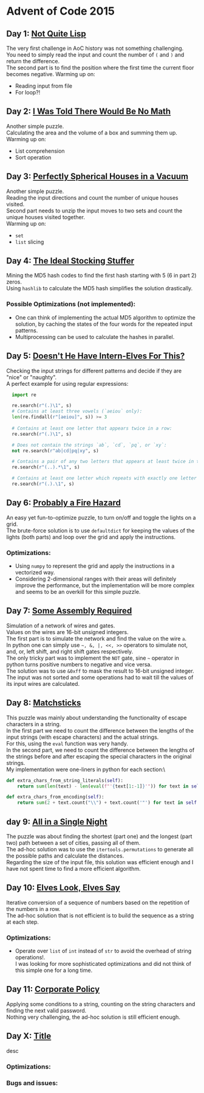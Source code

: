 # Advent of Code 2015

## Day 1: [Not Quite Lisp](https://adventofcode.com/2015/day/1)
The very first challenge in AoC history was not something challenging.\
You need to simply read the input and count the number of `(` and `)` and return the difference.\
The second part is to find the position where the first time the current floor becomes negative.
Warming up on:
* Reading input from file
* For loop?!

## Day 2: [I Was Told There Would Be No Math](https://adventofcode.com/2015/day/2)
Another simple puzzle.\
Calculating the area and the volume of a box and summing them up.\
Warming up on:
* List comprehension
* Sort operation

## Day 3: [Perfectly Spherical Houses in a Vacuum](https://adventofcode.com/2015/day/3)
Another simple puzzle.\
Reading the input directions and count the number of unique houses visited.\
Second part needs to unzip the input moves to two sets and count the unique houses visited together.\
Warming up on:
* `set`
* `list` slicing

## Day 4: [The Ideal Stocking Stuffer](https://adventofcode.com/2015/day/4)
Mining the MD5 hash codes to find the first hash starting with 5 (6 in part 2) zeros.\
Using `hashlib` to calculate the MD5 hash simplifies the solution drastically.
### Possible Optimizations (not implemented):
* One can think of implementing the actual MD5 algorithm to optimize the solution, by caching the states of the four words for the repeated input patterns.
* Multiprocessing can be used to calculate the hashes in parallel.

## Day 5: [Doesn't He Have Intern-Elves For This?](https://adventofcode.com/2015/day/5)
Checking the input strings for different patterns and decide if they are "nice" or "naughty".\
A perfect example for using regular expressions:
  ```python 
    import re

    re.search(r"(.)\1", s)
    # Contains at least three vowels (`aeiou` only): 
    len(re.findall(r"[aeiou]", s)) >= 3
    
    # Contains at least one letter that appears twice in a row: 
    re.search(r"(.)\1", s)

    # Does not contain the strings `ab`, `cd`, `pq`, or `xy`:
    not re.search(r"ab|cd|pq|xy", s)

    # Contains a pair of any two letters that appears at least twice in the string without overlapping: 
    re.search(r"(..).*\1", s) 

    # Contains at least one letter which repeats with exactly one letter between them, like `xyx`, `efe`, or even `aaa`: 
    re.search(r"(.).\1", s)
```

## Day 6: [Probably a Fire Hazard](https://adventofcode.com/2015/day/6)
An easy yet fun-to-optimize puzzle, to turn on/off and toggle the lights on a grid.\
The brute-force solution is to use `defaultdict` for keeping the values of the lights (both parts) and loop over the grid and apply the instructions.
### Optimizations:
* Using `numpy` to represent the grid and apply the instructions in a vectorized way.
* Considering 2-dimensional ranges with their areas will definitely improve the performance, but the implementation will be more complex and seems to be an overkill for this simple puzzle.

## Day 7: [Some Assembly Required](https://adventofcode.com/2015/day/7)
Simulation of a network of wires and gates.\
Values on the wires are 16-bit unsigned integers.\
The first part is to simulate the network and find the value on the wire `a`.\
In python one can simply use `~, &, |, <<, >>` operators to simulate not, and, or, left shift, and right shift gates respectively.\
The only tricky part was to implement the `NOT` gate, sine `~` operator in python turns positive numbers to negative and vice versa.\
The solution was to use `&0xff` to mask the result to 16-bit unsigned integer.\
The input was not sorted and some operations had to wait till the values of its input wires are calculated.

## Day 8: [Matchsticks](https://adventofcode.com/2015/day/8)
This puzzle was mainly about understanding the functionality of escape characters in a string.\
In the first part we need to count the difference between the lengths of the input strings (with escape characters) and the actual strings.\
For this, using the `eval` function was very handy.\
In the second part, we need to count the difference between the lengths of the strings before and after escaping the special characters in the original strings.\
My implementation were one-liners in python for each section:\
```python
def extra_chars_from_string_literals(self):
    return sum(len(text) - len(eval(f"'{text[1:-1]}'")) for text in self.input)

def extra_chars_from_encoding(self):
    return sum(2 + text.count("\\") + text.count('"') for text in self.input)
```

## day 9: [All in a Single Night](https://adventofcode.com/2015/day/9)
The puzzle was about finding the shortest (part one) and the longest (part two) path between a set of cities, passing all of them.\
The ad-hoc solution was to use the `itertools.permutations` to generate all the possible paths and calculate the distances.\
Regarding the size of the input file, this solution was efficient enough and I have not spent time to find a more efficient algorithm.

## Day 10: [Elves Look, Elves Say](https://adventofcode.com/2015/day/10)
Iterative conversion of a sequence of numbers based on the repetition of the numbers in a row.\
The ad-hoc solution that is not efficient is to build the sequence as a string at each step.

### Optimizations:
* Operate over `list` of `int` instead of `str` to avoid the overhead of string operations!.\
  I was looking for more sophisticated optimizations and did not think of this simple one for a long time.

## Day 11: [Corporate Policy](https://adventofcode.com/2015/day/11)
Applying some conditions to a string, counting on the string characters and finding the next valid password.\
Nothing very challenging, the ad-hoc solution is still efficient enough.

## Day X: [Title](https://adventofcode.com/2015/day/X)
desc
### Optimizations:
### Bugs and issues:
